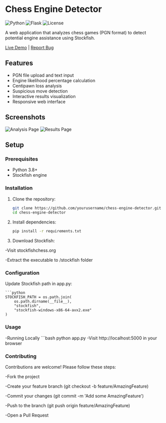 # Chess Engine Detector

![Python](https://img.shields.io/badge/python-3.8%2B-blue)
![Flask](https://img.shields.io/badge/flask-2.0%2B-lightgrey)
![License](https://img.shields.io/badge/license-MIT-green)

A web application that analyzes chess games (PGN format) to detect potential engine assistance using Stockfish.

[Live Demo](#) | [Report Bug](https://github.com/AKPrajapati9211/chess-engine-detector/issues)

## Features

- PGN file upload and text input
- Engine likelihood percentage calculation
- Centipawn loss analysis
- Suspicious move detection
- Interactive results visualization
- Responsive web interface

## Screenshots

![Analysis Page](screenshots/screenshot1.png)
![Results Page](screenshots/screenshot2.png)

## Setup

### Prerequisites
- Python 3.8+
- Stockfish engine

### Installation

1. Clone the repository:

    ```bash
    git clone https://github.com/yourusername/chess-engine-detector.git
    cd chess-engine-detector

2. Install dependencies:

    ```bash
    pip install -r requirements.txt

3. Download Stockfish:

-Visit stockfishchess.org

-Extract the executable to /stockfish folder

### Configuration
Update Stockfish path in app.py:

    ```python
    STOCKFISH_PATH = os.path.join(
        os.path.dirname(__file__), 
        "stockfish", 
        "stockfish-windows-x86-64-avx2.exe"  
    )
### Usage
-Running Locally
    ```bash
    python app.py
-Visit http://localhost:5000 in your browser

### Contributing
Contributions are welcome! Please follow these steps:

-Fork the project

-Create your feature branch (git checkout -b feature/AmazingFeature)

-Commit your changes (git commit -m 'Add some AmazingFeature')

-Push to the branch (git push origin feature/AmazingFeature)

-Open a Pull Request
